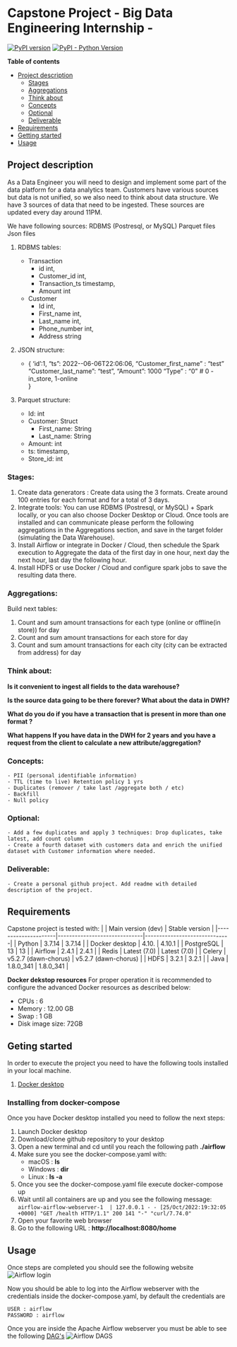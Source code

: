 # Capstone Project - Big Data Engineering Internship -
[![PyPI version](https://badge.fury.io/py/apache-airflow.svg)](https://badge.fury.io/py/apache-airflow)
[![PyPI - Python Version](https://img.shields.io/pypi/pyversions/apache-airflow.svg)](https://pypi.org/project/apache-airflow/)

**Table of contents**
- [Project description](#project-description)
    - [Stages](#stages)
    - [Aggregations](#aggregations)
    - [Think about](#think-about)
    - [Concepts](#concepts)
    - [Optional](#optional)
    - [Deliverable](#deliverable)
- [Requirements](#requirements)
- [Getting started](#geting-started)
- [Usage](#usage)

## Project description

As a Data Engineer you will need to design and implement some part of the data platform for a data analytics team. Customers have various sources but data is not unified, so we also need to think about data structure. We have 3 sources of data that need to be ingested. These sources are updated every day around 11PM. 
 
We have following sources:
RDBMS (Postresql, or MySQL)
Parquet files
Json files

1. RDBMS tables:
    - Transaction
	    - id int,
	    - Customer_id int,
	    - Transaction_ts timestamp,
	    - Amount int
    - Customer
	    - Id int,
	    - First_name int,
	    - Last_name int,
	    - Phone_number int,
	    - Address string

2. JSON structure:
    - {
        ‘id’:1,
        “ts”: 2022--06-06T22:06:06, 
        “Customer_first_name” : “test”
        “Customer_last_name”: “test”,
        “Amount”: 1000
        “Type” : “0” # 0 - in_store, 1-online	
        }

3. Parquet structure:
	- Id: int 
	- Customer: Struct
		- First_name: String
		- Last_name: String
	- Amount: int
	- ts: timestamp,
	- Store_id: int

### Stages:

1. Create data generators : Create data using the 3 formats. Create around 100 entries for each format and for a total of 3 days. 
2. Integrate tools: You can use RDBMS (Postresql, or MySQL) + Spark locally, or you can also choose Docker Desktop or Cloud. Once tools are installed and can communicate please perform the following aggregations in the Aggregations section, and save in the target folder (simulating the Data Warehouse). 
3. Install Airflow or integrate in Docker / Cloud, then schedule the Spark execution to Aggregate the data of the first day in one hour, next day the next hour, last day the following hour. 
4. Install HDFS or use Docker / Cloud and configure spark jobs to save the resulting data there. 

### Aggregations:
 
Build next tables:
1. Count and sum amount transactions for each type (online or offline(in store)) for day
2. Count and sum amount transactions for each store for day
3. Count and sum amount transactions for each city (city can be extracted from address) for day

### Think about:
**Is it convenient to ingest all fields to the data warehouse?**

**Is the source data going to be there forever? What about the data in DWH?**
 
**What do you do if you have a transaction that is present in more than one format ?** 

**What happens If you have data in the DWH for 2 years and you have a request from the client to calculate a new attribute/aggregation?**

### Concepts:
    - PII (personal identifiable information) 
    - TTL (time to live) Retention policy 1 yrs 
    - Duplicates (remover / take last /aggregate both / etc) 
    - Backfill 
    - Null policy 

### Optional:
    - Add a few duplicates and apply 3 techniques: Drop duplicates, take latest, add count column 
    - Create a fourth dataset with customers data and enrich the unified dataset with Customer information where needed.

### Deliverable:
    - Create a personal github project. Add readme with detailed description of the project. 

## Requirements
Capstone project is tested with:
|                     | Main version (dev)           | Stable version               |
|---------------------|------------------------------|------------------------------|
| Python              | 3.7.14                       | 3.7.14                       |
| Docker desktop      | 4.10.                        | 4.10.1                       |
| PostgreSQL          | 13                           | 13                           |
| Airflow             | 2.4.1                        | 2.4.1                        |
| Redis               | Latest (7.0)                 | Latest (7.0)                 |
| Celery              | v5.2.7 (dawn-chorus)         | v5.2.7 (dawn-chorus)         |
| HDFS                | 3.2.1                        | 3.2.1                        |
| Java                | 1.8.0_341                    | 1.8.0_341                    |

**Docker dekstop resources**
For proper operation it is recommended to configure the advanced Docker resources as described below: 
- CPUs : 6
- Memory : 12.00 GB
- Swap : 1 GB
- Disk image size: 72GB

## Geting started
In order to execute the project you need to have the following tools installed in your local machine.
1. [Docker desktop](https://www.docker.com/products/docker-desktop/)


### Installing from docker-compose
Once you have Docker desktop installed you need to follow the next steps:
1. Launch Docker desktop
2. Download/clone github repository to your desktop
3. Open a new terminal and cd until you reach the following path **./airflow**
4. Make sure you see the docker-compose.yaml with:
    - macOS : **ls**
    - Windows : **dir**
    - Linux : **ls -a**
5. Once you see the docker-compose.yaml file execute docker-compose up
6. Wait until all containers are up and you see the following message:
` airflow-airflow-webserver-1  | 127.0.0.1 - - [25/Oct/2022:19:32:05 +0000] "GET /health HTTP/1.1" 200 141 "-" "curl/7.74.0" `
7. Open your favorite web browser
8. Go to the following URL : **http://localhost:8080/home**


## Usage
Once steps are completed you should see the following website
![Airflow login](https://raw.githubusercontent.com/GonzaloAlcalaGD/data_generators/main/images/Screen%20Shot%202022-10-25%20at%2014.34.29.png)


Now you should be able to log into the Airflow webserver with the credentials inside the docker-compose.yaml, by default the credentials are 
```
USER : airflow
PASSWORD : airflow
```

Once you are inside the Apache Airflow webserver you must be able to see the following [DAG's](https://airflow.apache.org/docs/apache-airflow/stable/concepts/dags.html)
![Airflow DAGS](https://raw.githubusercontent.com/GonzaloAlcalaGD/data_generators/main/images/Screen%Shot%2022-10-25%at%14.48.59.png)

